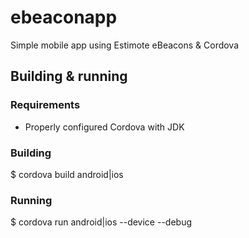 # ebeaconapp

Simple mobile app using Estimote eBeacons & Cordova

## Building & running

### Requirements

* Properly configured Cordova with JDK

### Building

$ cordova build android|ios

### Running

$ cordova run android|ios --device --debug